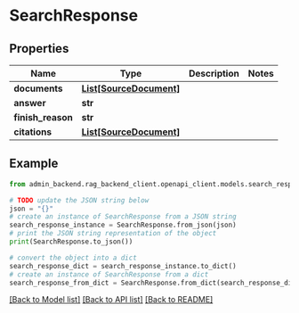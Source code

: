 # SearchResponse


## Properties

Name | Type | Description | Notes
------------ | ------------- | ------------- | -------------
**documents** | [**List[SourceDocument]**](SourceDocument.md) |  | 
**answer** | **str** |  | 
**finish_reason** | **str** |      | 
**citations** | [**List[SourceDocument]**](SourceDocument.md) |  | 

## Example

```python
from admin_backend.rag_backend_client.openapi_client.models.search_response import SearchResponse

# TODO update the JSON string below
json = "{}"
# create an instance of SearchResponse from a JSON string
search_response_instance = SearchResponse.from_json(json)
# print the JSON string representation of the object
print(SearchResponse.to_json())

# convert the object into a dict
search_response_dict = search_response_instance.to_dict()
# create an instance of SearchResponse from a dict
search_response_from_dict = SearchResponse.from_dict(search_response_dict)
```
[[Back to Model list]](../README.md#documentation-for-models) [[Back to API list]](../README.md#documentation-for-api-endpoints) [[Back to README]](../README.md)



